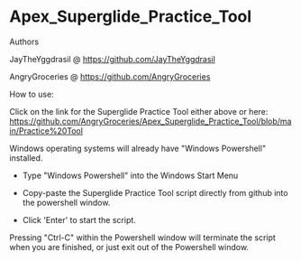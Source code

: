 # Apex_Superglide_Practice_Tool

 Authors 
 
 JayTheYggdrasil @ https://github.com/JayTheYggdrasil
 
 AngryGroceries  @ https://github.com/AngryGroceries 

How to use:

Click on the link for the Superglide Practice Tool either above or here: https://github.com/AngryGroceries/Apex_Superglide_Practice_Tool/blob/main/Practice%20Tool

Windows operating systems will already have "Windows Powershell" installed.

- Type "Windows Powershell" into the Windows Start Menu

- Copy-paste the Superglide Practice Tool script directly from github into the powershell window. 

- Click 'Enter' to start the script. 

Pressing "Ctrl-C" within the Powershell window will terminate the script when you are finished, or just exit out of the Powershell window. 
